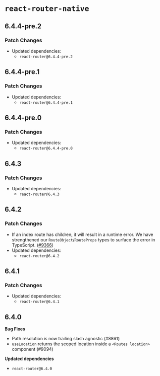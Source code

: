 # `react-router-native`

## 6.4.4-pre.2

### Patch Changes

- Updated dependencies:
  - `react-router@6.4.4-pre.2`

## 6.4.4-pre.1

### Patch Changes

- Updated dependencies:
  - `react-router@6.4.4-pre.1`

## 6.4.4-pre.0

### Patch Changes

- Updated dependencies:
  - `react-router@6.4.4-pre.0`

## 6.4.3

### Patch Changes

- Updated dependencies:
  - `react-router@6.4.3`

## 6.4.2

### Patch Changes

- If an index route has children, it will result in a runtime error. We have strengthened our `RouteObject`/`RouteProps` types to surface the error in TypeScript. ([#9366](https://github.com/remix-run/react-router/pull/9366))
- Updated dependencies:
  - `react-router@6.4.2`

## 6.4.1

### Patch Changes

- Updated dependencies:
  - `react-router@6.4.1`

## 6.4.0

**Bug Fixes**

- Path resolution is now trailing slash agnostic (#8861)
- `useLocation` returns the scoped location inside a `<Routes location>` component (#9094)

**Updated dependencies**

- `react-router@6.4.0`
